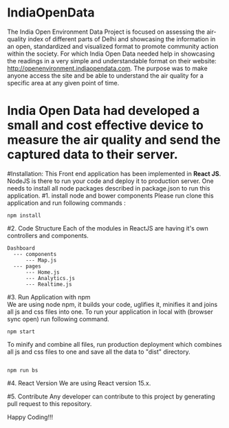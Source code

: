 # IndiaOpenData
The India Open Environment Data Project is focused on assessing the air-quality index of different parts of Delhi and showcasing the information in an open, standardized and visualized format to promote community action within the society. For which India Open Data needed help in showcasing the readings in a very simple and understandable format on their website:
http://openenvironment.indiaopendata.com.
 The purpose was to make anyone access the site and be able to understand the air quality for a specific area at any given point of time.
# India Open Data had developed a small and cost effective device to measure the air quality and send the captured data to their server.
#Installation:
This Front end application has been implemented in **React JS**. NodeJS is there to run your code and deploy it to production server. One needs to install all node packages described in package.json to run this application.
#1. install node and bower components 
Please run clone this application and run following commands : 
```
npm install
```
#2. Code Structure 
Each of the modules in ReactJS are having it's own controllers and components.
```
Dashboard
  --- components
  	  --- Map.js
  --- pages
	  --- Home.js
	  --- Analytics.js
	  --- Realtime.js
``` 
#3. Run Application with npm  
We are using node npm, it builds your code, uglifies it, minifies it and joins all js and css files into one.
To run your application in local with (browser sync open) run following command.
```
npm start
```

To minify and combine all files, run production deployment which combines all js and css files to one and save all the data to "dist" directory.
```

npm run bs

```

#4. React Version 
We are using React version 15.x.


#5. Contribute 
Any developer can contribute to this project by generating pull request to this repository.

Happy Coding!!!
